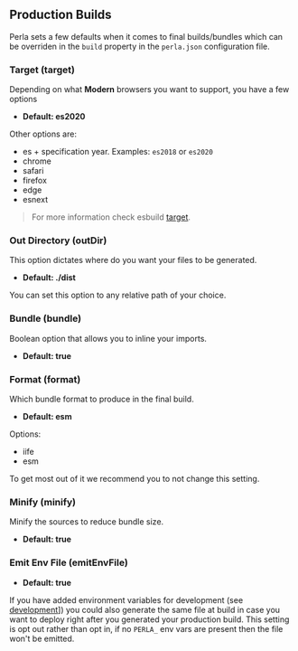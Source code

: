 [target]: https://esbuild.github.io/api/#target
[development]: /#/v0/docs/features/development?id=environment-variable-support

## Production Builds

Perla sets a few defaults when it comes to final builds/bundles which can be overriden in the `build` property in the `perla.json` configuration file.

### Target (target)

Depending on what **Modern** browsers you want to support, you have a few options

- **Default: es2020**

Other options are:

- es + specification year. Examples: `es2018` or `es2020`
- chrome
- safari
- firefox
- edge
- esnext

> For more information check esbuild [target].

### Out Directory (outDir)

This option dictates where do you want your files to be generated.

- **Default: ./dist**

You can set this option to any relative path of your choice.

### Bundle (bundle)

Boolean option that allows you to inline your imports.

- **Default: true**

### Format (format)

Which bundle format to produce in the final build.

- **Default: esm**

Options:

- iife
- esm

To get most out of it we recommend you to not change this setting.

### Minify (minify)

Minify the sources to reduce bundle size.

- **Default: true**

### Emit Env File (emitEnvFile)

- **Default: true**

If you have added environment variables for development (see [development]]) you could also generate the same file at build in case you want to deploy right after you generated your production build. This setting is opt out rather than opt in, if no `PERLA_` env vars are present then the file won't be emitted.
